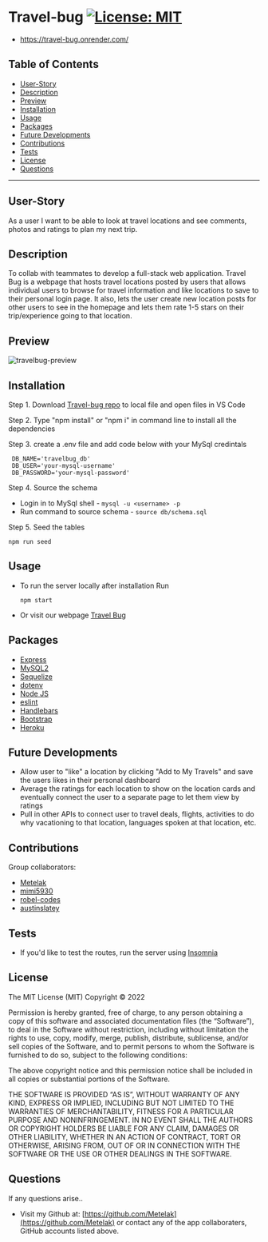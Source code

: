 # **Travel-bug**     [![License: MIT](https://img.shields.io/badge/License-MIT-yellow.svg)](https://opensource.org/licenses/MIT)
* https://travel-bug.onrender.com/

## Table of Contents

  * [User-Story](#user-story)
  * [Description](#description)
  * [Preview](#preview)
  * [Installation](#installation)
  * [Usage](#usage)
  * [Packages](#packages)
  * [Future Developments](#future-developments)
  * [Contributions](#contributions)
  * [Tests](#tests)
  * [License](#license)
  * [Questions](#questions)

  ---

  ## **User-Story**
  As a user I want to be able to look at travel locations and see comments, photos and ratings to plan my next trip. 

  ## **Description**
  To collab with teammates to develop a full-stack web application. Travel Bug is a webpage that hosts travel locations posted by users that allows individual users to browse for travel information and like locations to save to their personal login page. It also, lets the user create new location posts for other users to see in the homepage and lets them rate 1-5 stars on their trip/experience going to that location. 

  ## **Preview**
![travelbug-preview](https://user-images.githubusercontent.com/94068596/157773143-4e26809c-d6e7-428f-9ae7-0de7cf5b188a.jpg)
  ## **Installation**
  Step 1. Download [Travel-bug repo](https://github.com/Metelak/Travel-bug) to local file and open files in VS Code

  Step 2. Type "npm install" or "npm i" in command line to install all the dependencies

  Step 3. create a .env file and add code below with your MySql credintals
  ```
   DB_NAME='travelbug_db'
   DB_USER='your-mysql-username'
   DB_PASSWORD='your-mysql-password'
  ```
  Step 4. Source the schema
  * Login in to MySql shell - ```mysql -u <username> -p ```
  * Run command to source schema - ``` source db/schema.sql ```

  Step 5. Seed the tables 
  ```
  npm run seed
  ```
  ## **Usage**
  * To run the server locally after installation Run
      ```
      npm start
     ```
  * Or visit our webpage [Travel Bug](https://travel-bug.onrender.com/)
## **Packages**
* [Express](http://expressjs.com/)
* [MySQL2](https://www.npmjs.com/package/mysql2)
* [Sequelize](https://www.npmjs.com/package/sequelize)
* [dotenv](https://www.npmjs.com/package/dotenv)
* [Node JS](https://nodejs.org/en/)
* [eslint](https://eslint.org/)
* [Handlebars](https://handlebarsjs.com/)
* [Bootstrap](https://getbootstrap.com/)
* [Heroku](https://id.heroku.com/)

## **Future Developments**
* Allow user to "like" a location by clicking "Add to My Travels" and save the users likes in their personal dashboard
* Average the ratings for each location to show on the location cards and eventually connect the user to a separate page to let them view by ratings
* Pull in other APIs to connect user to travel deals, flights, activities to do why vacationing to that location, languages spoken at that location, etc. 
 

## **Contributions**
Group collaborators:
* [Metelak](https://github.com/Metelak)
* [mimi5930](https://github.com/mimi5930)
* [robel-codes](https://github.com/robel-codes)
* [austinslatey](https://github.com/austinslatey)

## **Tests**
* If you'd like to test the routes, run the server using [Insomnia](https://insomnia.rest/plugins/insomnia-plugin-xml-json-response)

## **License** 
The MIT License (MIT)
Copyright © 2022 <copyright holders>

Permission is hereby granted, free of charge, to any person obtaining a copy of this software and associated documentation files (the “Software”), to deal in the Software without restriction, including without limitation the rights to use, copy, modify, merge, publish, distribute, sublicense, and/or sell copies of the Software, and to permit persons to whom the Software is furnished to do so, subject to the following conditions:

The above copyright notice and this permission notice shall be included in all copies or substantial portions of the Software.

THE SOFTWARE IS PROVIDED “AS IS”, WITHOUT WARRANTY OF ANY KIND, EXPRESS OR IMPLIED, INCLUDING BUT NOT LIMITED TO THE WARRANTIES OF MERCHANTABILITY, FITNESS FOR A PARTICULAR PURPOSE AND NONINFRINGEMENT. IN NO EVENT SHALL THE AUTHORS OR COPYRIGHT HOLDERS BE LIABLE FOR ANY CLAIM, DAMAGES OR OTHER LIABILITY, WHETHER IN AN ACTION OF CONTRACT, TORT OR OTHERWISE, ARISING FROM, OUT OF OR IN CONNECTION WITH THE SOFTWARE OR THE USE OR OTHER DEALINGS IN THE SOFTWARE.
  

## **Questions**

If any questions arise..

* Visit my Github at: [https://github.com/Metelak](https://github.com/Metelak) or contact any of the app collaboraters, GitHub accounts listed above.

